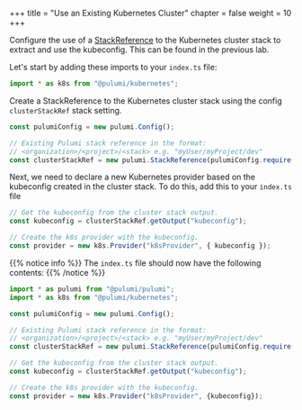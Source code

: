 +++
title = "Use an Existing Kubernetes Cluster"
chapter = false
weight = 10
+++

Configure the use of a [StackReference][stack-refs] to the Kubernetes cluster
stack to extract and use the kubeconfig. This can be found in the previous lab.

Let's start by adding these imports to your `index.ts` file:

```typescript
import * as k8s from "@pulumi/kubernetes";
```

Create a StackReference to the Kubernetes cluster stack using the config
`clusterStackRef` stack setting.

```typescript
const pulumiConfig = new pulumi.Config();

// Existing Pulumi stack reference in the format:
// <organization>/<project>/<stack> e.g. "myUser/myProject/dev"
const clusterStackRef = new pulumi.StackReference(pulumiConfig.require("clusterStackRef"));
```

Next, we need to declare a new Kubernetes provider based on the kubeconfig created in
the cluster stack. To do this, add this to your `index.ts` file

```typescript
// Get the kubeconfig from the cluster stack output.
const kubeconfig = clusterStackRef.getOutput("kubeconfig");

// Create the k8s provider with the kubeconfig.
const provider = new k8s.Provider("k8sProvider", { kubeconfig });
```
{{% notice info %}}
The `index.ts` file should now have the following contents:
{{% /notice %}}
```typescript
import * as pulumi from "@pulumi/pulumi";
import * as k8s from "@pulumi/kubernetes";

const pulumiConfig = new pulumi.Config();

// Existing Pulumi stack reference in the format:
// <organization>/<project>/<stack> e.g. "myUser/myProject/dev"
const clusterStackRef = new pulumi.StackReference(pulumiConfig.require("clusterStackRef"));

// Get the kubeconfig from the cluster stack output.
const kubeconfig = clusterStackRef.getOutput("kubeconfig");

// Create the k8s provider with the kubeconfig.
const provider = new k8s.Provider("k8sProvider", {kubeconfig});
```

[stack-refs]: https://www.pulumi.com/docs/intro/concepts/organizing-stacks-projects/#inter-stack-dependencies
